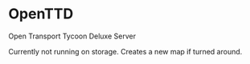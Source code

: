 # OpenTTD

Open Transport Tycoon Deluxe Server

Currently not running on storage. Creates a new map if turned around.